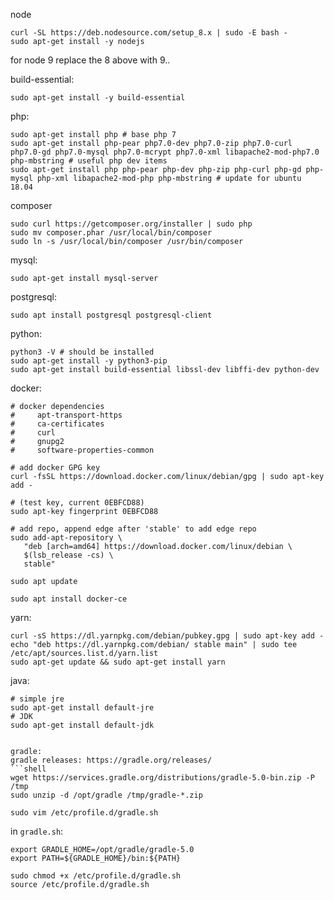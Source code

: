 node
```shell
curl -SL https://deb.nodesource.com/setup_8.x | sudo -E bash -
sudo apt-get install -y nodejs
```

for node 9 replace the 8 above with 9..

build-essential:
```shell
sudo apt-get install -y build-essential
```

php:
```shell
sudo apt-get install php # base php 7
sudo apt-get install php-pear php7.0-dev php7.0-zip php7.0-curl php7.0-gd php7.0-mysql php7.0-mcrypt php7.0-xml libapache2-mod-php7.0 php-mbstring # useful php dev items
sudo apt-get install php php-pear php-dev php-zip php-curl php-gd php-mysql php-xml libapache2-mod-php php-mbstring # update for ubuntu 18.04
```
composer
```shell
sudo curl https://getcomposer.org/installer | sudo php
sudo mv composer.phar /usr/local/bin/composer
sudo ln -s /usr/local/bin/composer /usr/bin/composer
```

mysql:
```shell
sudo apt-get install mysql-server
```

postgresql:
```
sudo apt install postgresql postgresql-client
```

python:
```
python3 -V # should be installed
sudo apt-get install -y python3-pip
sudo apt-get install build-essential libssl-dev libffi-dev python-dev
```

docker:
```
# docker dependencies
#     apt-transport-https
#     ca-certificates
#     curl
#     gnupg2
#     software-properties-common

# add docker GPG key
curl -fsSL https://download.docker.com/linux/debian/gpg | sudo apt-key add -

# (test key, current 0EBFCD88)
sudo apt-key fingerprint 0EBFCD88

# add repo, append edge after 'stable' to add edge repo
sudo add-apt-repository \
   "deb [arch=amd64] https://download.docker.com/linux/debian \
   $(lsb_release -cs) \
   stable"

sudo apt update

sudo apt install docker-ce
```

yarn:
```
curl -sS https://dl.yarnpkg.com/debian/pubkey.gpg | sudo apt-key add -
echo "deb https://dl.yarnpkg.com/debian/ stable main" | sudo tee /etc/apt/sources.list.d/yarn.list
sudo apt-get update && sudo apt-get install yarn
```
java:
```shell
# simple jre
sudo apt-get install default-jre
# JDK
sudo apt-get install default-jdk


gradle:
gradle releases: https://gradle.org/releases/
```shell
wget https://services.gradle.org/distributions/gradle-5.0-bin.zip -P /tmp
sudo unzip -d /opt/gradle /tmp/gradle-*.zip

sudo vim /etc/profile.d/gradle.sh
```

in ```gradle.sh```:
```
export GRADLE_HOME=/opt/gradle/gradle-5.0
export PATH=${GRADLE_HOME}/bin:${PATH}
```

```shell
sudo chmod +x /etc/profile.d/gradle.sh
source /etc/profile.d/gradle.sh
```
